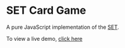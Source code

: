 # SET Card Game
A pure JavaScript implementation of the [SET](https://en.wikipedia.org/wiki/Set_(card_game)).

To view a live demo, [click here](https://marcellbld.github.io/js-set-game/)
